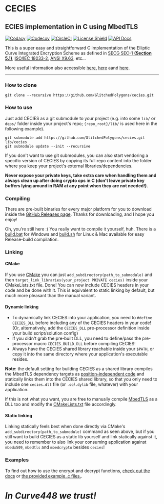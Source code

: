 # CECIES
## ECIES implementation in C using MbedTLS

[![Codacy](https://app.codacy.com/project/badge/Grade/4f7b604713ff43f788758013a460b2c5)](https://www.codacy.com/manual/GlitchedPolygons/cecies?utm_source=github.com&amp;utm_medium=referral&amp;utm_content=GlitchedPolygons/cecies&amp;utm_campaign=Badge_Grade)
[![Codecov](https://codecov.io/gh/GlitchedPolygons/cecies/branch/master/graph/badge.svg)](https://codecov.io/gh/GlitchedPolygons/cecies)
[![CircleCI](https://circleci.com/gh/GlitchedPolygons/cecies/tree/master.svg?style=shield)](https://circleci.com/gh/GlitchedPolygons/cecies/tree/master)
[![License Shield](https://img.shields.io/badge/license-Apache--2.0-orange)](https://github.com/GlitchedPolygons/cecies/blob/master/LICENSE)
[![API Docs](https://img.shields.io/badge/api-docs-informational.svg)](https://glitchedpolygons.github.io/cecies/files.html)

This is a super easy and straightforward C implementation of the Elliptic Curve Integrated Encryption Scheme as defined in [SECG SEC-1 **(Section 5.1)**](http://www.secg.org/sec1-v2.pdf), [ISO/IEC 18033-2](https://www.shoup.net/iso/std4.pdf), [ANSI X9.63](ftp://ftp.iks-jena.de/mitarb/lutz/standards/ansi/X9/x963-7-5-98.pdf), etc...

More useful information also accessible [here](https://asecuritysite.com/encryption/ecc3), [here](https://cryptobook.nakov.com/asymmetric-key-ciphers/ecies-public-key-encryption) aand [here](https://en.wikipedia.org/wiki/Integrated_Encryption_Scheme).

---

### How to clone

`git clone --recursive https://github.com/GlitchedPolygons/cecies.git`

### How to use

Just add CECIES as a git submodule to your project (e.g. into some `lib/` or `deps/` folder inside your project's repo; `{repo_root}/lib/` is used here in the following example).

```
git submodule add https://github.com/GlitchedPolygons/cecies.git lib/cecies
git submodule update --init --recursive
```

If you don't want to use git submodules, you can also start vendoring a specific version of CECIES by copying its full repo content into the folder where you keep your project's external libraries/dependencies.

**Never expose your private keys, take extra care when handling them and always clean up after doing crypto ops in C (don't leave private key buffers lying around in RAM at any point when they are not needed!).**

### Compiling

There are pre-built binaries for every major platform for you to download inside the [GitHub Releases page](https://github.com/GlitchedPolygons/cecies/releases). Thanks for downloading, and I hope you enjoy!

Oh, you're still here :) You really want to compile it yourself, huh. 
There is a [build.bat](https://github.com/GlitchedPolygons/cecies/blob/master/build.bat) for Windows and [build.sh](https://github.com/GlitchedPolygons/cecies/blob/master/build.sh) for Linux & Mac available for easy Release-build compilation. 

### Linking

#### CMake

If you use [CMake](https://cmake.org) you can just `add_subdirectory(path_to_submodule)` and then `target_link_libraries(your_project PRIVATE cecies)` inside your CMakeLists.txt file. Done! You can now include CECIES headers in your code and be done with it.
This is equivalent to static linking by default, but much more pleasant than the manual variant.

#### Dynamic linking

* To dynamically link CECIES into your application, you need to `#define CECIES_DLL` before including any of the CECIES headers in your code! (Or, alternatively, add the `CECIES_DLL` pre-processor definition inside your build script/solution config)
* If you didn't grab the pre-built DLL, you need to define/pass the pre-processor macro `CECIES_BUILD_DLL` before compiling CECIES!
* Always have the CECIES shared library reachable inside your `$PATH`, or copy it into the same directory where your application's executable resides.

**Note:** the default setting for building CECIES as a shared library compiles the MbedTLS dependency targets as [position-independent code](https://en.wikipedia.org/wiki/Position-independent_code) and statically links them into the CECIES shared library, so that you only need to include one `cecies.dll` file (or `.so`/`.dylib` file, whatever) with your application.

If this is not what you want, you are free to manually compile [MbedTLS](https://github.com/ARMmbed/mbedtls) as a DLL too and modify the [CMakeLists.txt](https://github.com/GlitchedPolygons/cecies/blob/master/CMakeLists.txt) file accordingly.

#### Static linking

Linking statically feels best when done directly via CMake's `add_subdirectory(path_to_submodule)` command as seen above, but if you still want to build CECIES as a static lib
yourself and link statically against it, you need to remember to also link your consuming application against `mbedx509`, `mbedtls` and `mbedcrypto` besides `cecies`!

### Examples

To find out how to use the encrypt and decrypt functions, [check out the docs](https://glitchedpolygons.github.io/cecies/files.html) or [the provided example .c files.](https://github.com/GlitchedPolygons/cecies/tree/master/examples).

# _In Curve448 we trust!_
